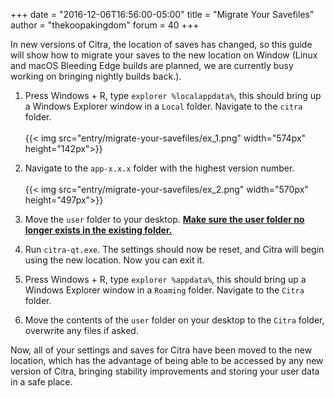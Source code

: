 +++
date = "2016-12-06T16:56:00-05:00"
title = "Migrate Your Savefiles"
author = "thekoopakingdom"
forum = 40
+++

In new versions of Citra, the location of saves has changed, so this guide will show how to migrate your saves to the new location on Window (Linux and macOS Bleeding Edge builds are planned, we are currently busy working on bringing nightly builds back.).

1. Press Windows + R, type ```explorer %localappdata%```, this should bring up a Windows Explorer window in a ```Local``` folder. Navigate to the ```citra``` folder.
<br></br>
{{< img src="entry/migrate-your-savefiles/ex_1.png" width="574px" height="142px">}}

2. Navigate to the ```app-x.x.x``` folder with the highest version number.
<br></br>
{{< img src="entry/migrate-your-savefiles/ex_2.png" width="570px" height="497px">}}

3. Move the ```user``` folder to your desktop. **<u>Make sure the user folder no longer exists in the existing folder.</u>**

4. Run ```citra-qt.exe```. The settings should now be reset, and Citra will begin using the new location. Now you can exit it.

5. Press Windows + R, type ```explorer %appdata%```, this should bring up a Windows Explorer window in a ```Roaming``` folder. Navigate to the ```Citra ```folder.

6. Move the contents of the ```user``` folder on your desktop to the ```Citra``` folder, overwrite any files if asked.

Now, all of your settings and saves for Citra have been moved to the new location, which has the advantage of being able to be accessed by any new version of Citra, bringing stability improvements and storing your user data in a safe place.
